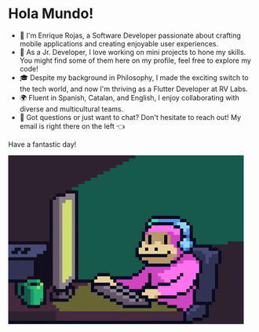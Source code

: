 # Hola Mundo!

- 👋 I'm Enrique Rojas, a Software Developer passionate about crafting mobile applications and creating enjoyable user experiences.
- 🌱 As a Jr. Developer, I love working on mini projects to hone my skills. You might find some of them here on my profile, feel free to explore my code!
- 🎓 Despite my background in Philosophy, I made the exciting switch to the tech world, and now I'm thriving as a Flutter Developer at RV Labs.
- 🌍 Fluent in Spanish, Catalan, and English, I enjoy collaborating with diverse and multicultural teams.
- 📧 Got questions or just want to chat? Don't hesitate to reach out! My email is right there on the left 👈

Have a fantastic day!

![](https://github.com/enrojasv/enrojasv/blob/main/mono_chulesco.gif)
